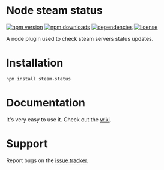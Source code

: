 # Node steam status

[![npm version](https://img.shields.io/npm/v/steam-status.svg)](https://npmjs.com/package/steam-status)
[![npm downloads](https://img.shields.io/npm/dm/steam-status.svg)](https://npmjs.com/package/steam-status)
[![dependencies](https://img.shields.io/david/autaut03/node-steam-status.svg)](https://david-dm.org/autaut03/node-steam-status)
[![license](https://img.shields.io/npm/l/steam-status.svg)](https://github.com/autaut03/node-steam-status/blob/master/LICENSE)

A node plugin used to check steam servers status updates.

# Installation

```
npm install steam-status
```

# Documentation

It's very easy to use it. Check out the [wiki](https://github.com/autaut03/node-steam-status/wiki).

# Support

Report bugs on the [issue tracker](https://github.com/autaut03/node-steam-status/issues).
